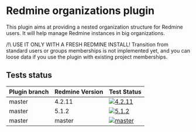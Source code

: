 # Redmine organizations plugin

This plugin aims at providing a nested organization structure for Redmine users.
It will help manage Redmine instances in big organizations.

/!\ USE IT ONLY WITH A FRESH REDMINE INSTALL! Transition from standard users or groups memberships is not implemented yet, and you can loose data if you use the plugin with existing project memberships.


Tests status
------------

|Plugin branch| Redmine Version | Test Status       |
|-------------|-----------------|-------------------|
|master       | 4.2.11          | [![4.2.11][1]][5] |
|master       | 5.1.2           | [![5.1.2][2]][5]  |
|master       | master          | [![master][4]][5] |

[1]: https://github.com/jbbarth/redmine_organizations/actions/workflows/4_2_11.yml/badge.svg
[2]: https://github.com/jbbarth/redmine_organizations/actions/workflows/5_1_2.yml/badge.svg
[4]: https://github.com/jbbarth/redmine_organizations/actions/workflows/master.yml/badge.svg
[5]: https://github.com/jbbarth/redmine_organizations/actions
